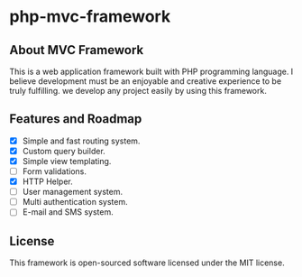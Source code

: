 # php-mvc-framework
## About MVC Framework
This is a web application framework built with PHP programming language. I believe development must be an enjoyable and creative experience to be truly fulfilling. we develop any project easily by using this framework.

## Features and Roadmap
- [x] Simple and fast routing system.
- [x] Custom query builder.
- [x] Simple view templating.
- [ ] Form validations.
- [x] HTTP Helper.
- [ ] User management system.
- [ ] Multi authentication system.
- [ ] E-mail and SMS system.

## License
This framework is open-sourced software licensed under the MIT license.
